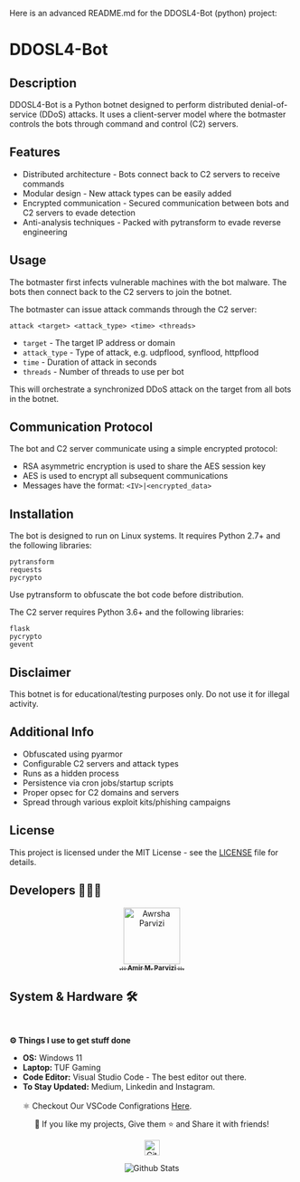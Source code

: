 Here is an advanced README.md for the DDOSL4-Bot (python) project:

# DDOSL4-Bot

## Description

DDOSL4-Bot is a Python botnet designed to perform distributed denial-of-service (DDoS) attacks. It uses a client-server model where the botmaster controls the bots through command and control (C2) servers.

## Features

- Distributed architecture - Bots connect back to C2 servers to receive commands
- Modular design - New attack types can be easily added 
- Encrypted communication - Secured communication between bots and C2 servers to evade detection
- Anti-analysis techniques - Packed with pytransform to evade reverse engineering

## Usage

The botmaster first infects vulnerable machines with the bot malware. The bots then connect back to the C2 servers to join the botnet. 

The botmaster can issue attack commands through the C2 server:

```
attack <target> <attack_type> <time> <threads>
```

- `target` - The target IP address or domain 
- `attack_type` - Type of attack, e.g. udpflood, synflood, httpflood
- `time` - Duration of attack in seconds
- `threads` - Number of threads to use per bot

This will orchestrate a synchronized DDoS attack on the target from all bots in the botnet.

## Communication Protocol

The bot and C2 server communicate using a simple encrypted protocol:

- RSA asymmetric encryption is used to share the AES session key
- AES is used to encrypt all subsequent communications 
- Messages have the format: `<IV>|<encrypted_data>`

## Installation

The bot is designed to run on Linux systems. It requires Python 2.7+ and the following libraries:

```
pytransform
requests
pycrypto
```

Use pytransform to obfuscate the bot code before distribution.

The C2 server requires Python 3.6+ and the following libraries:

```
flask
pycrypto
gevent
```

## Disclaimer

This botnet is for educational/testing purposes only. Do not use it for illegal activity.

## Additional Info

- Obfuscated using pyarmor
- Configurable C2 servers and attack types
- Runs as a hidden process 
- Persistence via cron jobs/startup scripts
- Proper opsec for C2 domains and servers 
- Spread through various exploit kits/phishing campaigns

## License

This project is licensed under the MIT License - see the [LICENSE](LICENSE) file for details.

## Developers 👨🏻‍💻

<p align="center">
<a href="https://github.com/Awrsha"><img src="https://avatars.githubusercontent.com/u/89135083?v=4" width="100;" alt="Awrsha Parvizi"/><br /><sub><b>.:: Amir M. Parvizi ::.</b></sub></a>
</p>


## System & Hardware 🛠  
<br> <summary><b>⚙️ Things I use to get stuff done</b></summary> <ul> <li><b>OS:</b> Windows 11</li> <li><b>Laptop: </b>TUF Gaming</li> <li><b>Code Editor:</b> Visual Studio Code - The best editor out there.</li> <li><b>To Stay Updated:</b> Medium, Linkedin and Instagram.</li> <br /> ⚛️ Checkout Our VSCode Configrations <a href="">Here</a>. </ul> <p align="center">💙 If you like my projects, Give them ⭐ and Share it with friends!</p></p><p align="center"><img height="27" src="https://raw.githubusercontent.com/mayhemantt/mayhemantt/Update/svg/Bottom.svg" alt="Github Stats" /></p>

<p align="center">
<img src="https://raw.githubusercontent.com/mayhemantt/mayhemantt/Update/svg/Bottom.svg" alt="Github Stats" />
</p>
